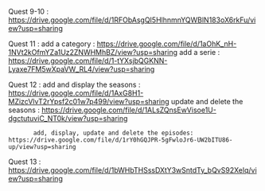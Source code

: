 Quest 9-10 : https://drive.google.com/file/d/1RFObAsgQI5HlhnmnYQWBlN183oX6rkFu/view?usp=sharing

Quest 11 : add a category : https://drive.google.com/file/d/1aOhK_nH-1NVt2kOfmYZa1Uz2ZNWHMhBZ/view?usp=sharing
           add a serie : https://drive.google.com/file/d/1-tYXsjbQGKNN-Lyaxe7FM5wXpaVW_RL4/view?usp=sharing

Quest 12 : add and display the seasons : https://drive.google.com/file/d/1AxG8H1-MZizcVlvT2rYpsf2c01w7p499/view?usp=sharing
           update and delete the seasons : https://drive.google.com/file/d/1ALsZQnsEwVisoe1U-dgctutuviC_NT0k/view?usp=sharing
           

           add, display, update and delete the episodes: https://drive.google.com/file/d/1rY0hGQJPR-5gFwloJr6-UW2bITU86-up/view?usp=sharing

Quest 13 : https://drive.google.com/file/d/1bWHbTHSssDXtY3wSntdTy_bQvS92Xelq/view?usp=sharing